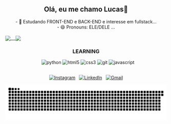 <div align="center">
   <h2> Olá, eu me chamo Lucas👋</h2> 
   - 🌱 Estudando FRONT-END e BACK-END e interesse em fullstack...<br>
   - 😄 Pronouns: ELE/DELE ...
</div>

<div align="center" style="display: flex; max-width: 800px; margin: auto;">
  <a href="https://github.com/Lucas2907">
   <br>
   <img align="center" height="160em" src="https://github-readme-stats.vercel.app/api?username=Lucas2907&show_icons=true&theme=github_dark"/>
   &nbsp;&nbsp;
   <img align="center" height="160em" src="https://github-readme-stats.vercel.app/api/top-langs/?username=Lucas2907&layout=compact&langs_count=16&theme=github_dark"/>
  </a>
</div>

<div align="center">
  <h3>LEARNING</h3>
  &nbsp;&nbsp;
  <img src="https://cdn.jsdelivr.net/gh/devicons/devicon/icons/python/python-original.svg" alt="python" width="40" height="40"/>
  <img src="https://cdn.jsdelivr.net/gh/devicons/devicon/icons/html5/html5-original.svg" alt="html5" width="40" height="40"/>
  <img src="https://cdn.jsdelivr.net/gh/devicons/devicon/icons/css3/css3-original.svg" alt="css3" width="40" height="40"/>                                             
  <img src="https://cdn.jsdelivr.net/gh/devicons/devicon@latest/icons/git/git-plain-wordmark.svg" alt="git" width="40" height="40"/>
  <img src="https://cdn.jsdelivr.net/gh/devicons/devicon/icons/javascript/javascript-original.svg" alt="javascript" width="40" height="40"/>
</div>

<div align="center">
  <br>
  <p align="center">
    <a href="https://www.instagram.com/lucas_garcia.29/"><img src="https://img.shields.io/badge/Instagram-%23E4405F.svg?&style=for-the-badge&logo=Instagram&logoColor=white" alt="Instagram"></a>&nbsp;&nbsp;
    <a href="https://www.linkedin.com/in/lucas-pasa/"><img src="https://img.shields.io/badge/LinkedIn-%230077B5.svg?&style=for-the-badge&logo=LinkedIn&logoColor=white" alt="LinkedIn"></a>&nbsp;&nbsp;
    <a href="mailto:contatolucaspasa@gmail.com"><img src="https://img.shields.io/badge/Gmail-%23D14836.svg?&style=for-the-badge&logo=Gmail&logoColor=white" alt="Gmail"></a>
  </p>
  
  <img src="https://raw.githubusercontent.com/Lucas2907/Lucas2907/output/github-contribution-grid-snake.svg" alt="snake svg" style="max-width: 100%; height: auto;"/>
</div>
